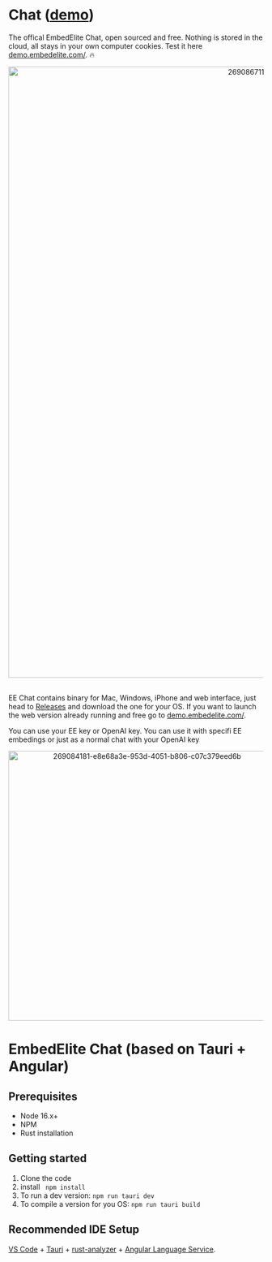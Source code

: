 # Chat ([demo](https://demo.embedelite.com/))

The offical EmbedElite Chat, open sourced and free. Nothing is stored in the cloud, all stays in your own computer cookies. Test it here [demo.embedelite.com/](https://demo.embedelite.com/). 🔥

<p align="center">
   <img width="1205" alt="269086711-4df37fa5-8908-4c8a-871f-aace757dfe54" src="https://github.com/embedelite/chat/assets/14837115/333fe9b7-1a23-4be8-8885-525bafafb47b">
</p>

<br>EE Chat contains binary for Mac, Windows, iPhone and web interface, just head to [Releases](https://github.com/embedelite/chat/releases) and download the one for your OS. If you want to launch the web version already running and free go to [demo.embedelite.com/](https://demo.embedelite.com/).

You can use your EE key or OpenAI key. You can use it with specifi EE embedings or just as a normal chat with your OpenAI key

<p align="center">
   <img width="532" alt="269084181-e8e68a3e-953d-4051-b806-c07c379eed6b" src="https://github.com/embedelite/chat/assets/14837115/ff27f5e2-aea8-4000-a314-8b571cae47d1">
</p>


# EmbedElite Chat (based on Tauri + Angular)

## Prerequisites

- Node 16.x+
- NPM
- Rust installation

## Getting started

1. Clone the code
2. install
   ` npm install`
3. To run a dev version: `npm run tauri dev`
4. To compile a version for you OS: `npm run tauri build`

## Recommended IDE Setup

[VS Code](https://code.visualstudio.com/) + [Tauri](https://marketplace.visualstudio.com/items?itemName=tauri-apps.tauri-vscode) + [rust-analyzer](https://marketplace.visualstudio.com/items?itemName=rust-lang.rust-analyzer) + [Angular Language Service](https://marketplace.visualstudio.com/items?itemName=Angular.ng-template).
